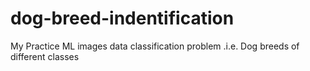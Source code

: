 # dog-breed-indentification
My Practice ML images data classification problem .i.e. Dog breeds of different classes
